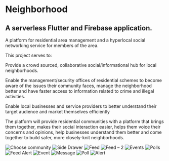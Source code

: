 # Neighborhood
## A serverless Flutter and Firebase application.
A platform for residential area management and a hyperlocal social networking service for members of the area.

This project serves to:

Provide a crowd sourced, collaborative social/informational hub for local neighborhoods.

Enable the management/security offices of residential schemes to become aware of the issues their community faces, manage the neighborhood better and have faster access to information related to crime and illegal activities.

Enable local businesses and service providers to better understand their target audience and market themselves efficiently

The platform will provide residential communities with a platform that brings them together, makes their social interaction easier, helps them voice their concerns and opinions, help businesses understand them better and come together to build safer, more closely-knit neighborhoods.


![Choose community](https://user-images.githubusercontent.com/53556099/104136333-3d730200-53b7-11eb-89ea-fe06de3f8852.png)
![Side Drawer](https://user-images.githubusercontent.com/53556099/104136346-45cb3d00-53b7-11eb-919c-a9e080c81daf.png)
![Feed](https://user-images.githubusercontent.com/53556099/104136340-4368e300-53b7-11eb-82c0-6c22d9201274.png)
![Feed – 2](https://user-images.githubusercontent.com/53556099/104136337-4237b600-53b7-11eb-9626-acc20461f141.png)
![Events](https://user-images.githubusercontent.com/53556099/104136336-41068900-53b7-11eb-9c0d-eab596a35a34.png)
![Polls](https://user-images.githubusercontent.com/53556099/104136345-4532a680-53b7-11eb-87e3-2b03f7285a2b.png)
![Feed Alert](https://user-images.githubusercontent.com/53556099/104136339-42d04c80-53b7-11eb-83d3-a51c7f974b19.png)
![Event](https://user-images.githubusercontent.com/53556099/104136335-41068900-53b7-11eb-97b5-63b2911646de.png)
![Message](https://user-images.githubusercontent.com/53556099/104136342-44017980-53b7-11eb-9037-a46a3542b7ed.png)
![Poll](https://user-images.githubusercontent.com/53556099/104136343-449a1000-53b7-11eb-9fad-24c704730567.png)
![Alert](https://user-images.githubusercontent.com/53556099/104136350-4bc11e00-53b7-11eb-9f15-17898e51789b.png)

